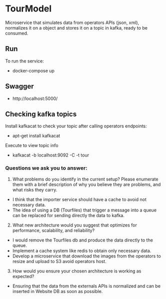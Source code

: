 # TourModel

Microservice that simulates data from operators APIs (json, xml), normalizes it on a object and stores it on a topic in kafka, ready to be consumed.

## Run
To run the service:
- docker-compose up 

## Swagger
- http://localhost:5000/

## Checking kafka topics
Install kafkacat to check your topic after calling operators endpoints:
- apt-get install kafkacat

Execute to view topic info
- kafkacat -b localhost:9092 -C -t tour

### Questions we ask you to answer:
1. What problems do you identify in the current setup? Please enumerate them with a brief
description of why you believe they are problems, and what risks they carry.
- I think that the importer service should have a cache to avoid not necessary data.
- The idea of using a DB (Tourfiles) that trigger a message into a queue can be replaced for sending directly the data to kafka.
2. What new architecture would you suggest that optimizes for performance, scalability, and
reliability?
- I would remove the Tourfiles db and produce the data directly to the queue.
- Implement a cache system like redis to obtain only necessary data.
- Develop a microservice that download the images from the operators to resize and upload to S3 avoid operators host.
3. How would you ensure your chosen architecture is working as expected?
- Ensuring that the data from the externals APIs is normalized and can be inserted in Website DB as soon as possible.